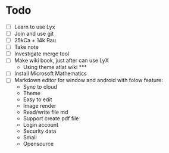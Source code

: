 # Todo
- [ ] Learn to use Lyx
- [ ] Join and use git
- [ ] 25kCa + 14k Rau
- [ ] Take note
- [ ] Investigate merge tool
- [ ] Make wiki book, just after can use LyX
  + Using theme atlat wiki ***
- [ ] Install Microsoft Mathematics
- [ ] Markdown editor for window and android with folow feature:
  + Sync to cloud
  + Theme
  + Easy to edit
  + Image render
  + Read/write file md
  + Support create pdf file
  + Login account
  + Security data
  + Small
  + Opensource

